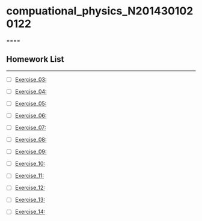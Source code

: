 # compuational_physics_N2014301020122
====
## Homework List
------
- [ ] [Exercise_03:]()
- [ ] [Exercise_04:]()
- [ ] [Exercise_05:]()
- [ ] [Exercise_06:]()
- [ ] [Exercise_07:]()
- [ ] [Exercise_08:]()
- [ ] [Exercise_09:]()
- [ ] [Exercise_10:]()
- [ ] [Exercise_11:]()
- [ ] [Exercise_12:]()
- [ ] [Exercise_13:]()
- [ ] [Exercise_14:]()

